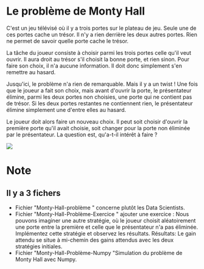 # Le problème de Monty Hall
C'est un jeu télévisé où il y a trois portes sur le plateau de jeu. Seule une de ces portes cache un trésor. Il n'y a rien derrière les deux autres portes. Rien ne permet de savoir quelle porte cache le trésor.

La tâche du joueur consiste à choisir parmi les trois portes celle qu'il veut ouvrir. Il aura droit au trésor s'il choisit la bonne porte, et rien sinon. Pour faire son choix, il n'a aucune information. Il doit donc simplement s'en remettre au hasard.

Jusqu'ici, le problème n'a rien de remarquable. Mais il y a un twist ! Une fois que le joueur a fait son choix, mais avant d'ouvrir la porte, le présentateur élimine, parmi les deux portes non choisies, une porte qui ne contient pas de trésor. Si les deux portes restantes ne contiennent rien, le présentateur élimine simplement une d'entre elles au hasard.

Le joueur doit alors faire un nouveau choix. Il peut soit choisir d'ouvrir la première porte qu'il avait choisie, soit changer pour la porte non éliminée par le présentateur. La question est, qu'a-t-il intérêt à faire ? 

![](https://github.com/Etyangq/Images_for_md/blob/main/images/Monty%20Hall.jpg?raw=true)

# Note
## Il y a 3 fichers 
- Fichier "Monty-Hall-problème " concerne plutôt les Data Scientists.
- Fichier "Monty-Hall-Problème-Exercice " ajouter une exercice : Nous pouvons imaginer une autre stratégie, où le joueur choisit aléatoirement une porte entre la première et celle que le présentateur n'a pas éliminée. Implémentez cette stratégie et observez les résultats.
Résultats: Le gain attendu se situe à mi-chemin des gains attendus avec les deux stratégies initiales.
- Fichier "Monty-Hall-Problème-Numpy "Simulation du problème de Monty Hall avec Numpy.

